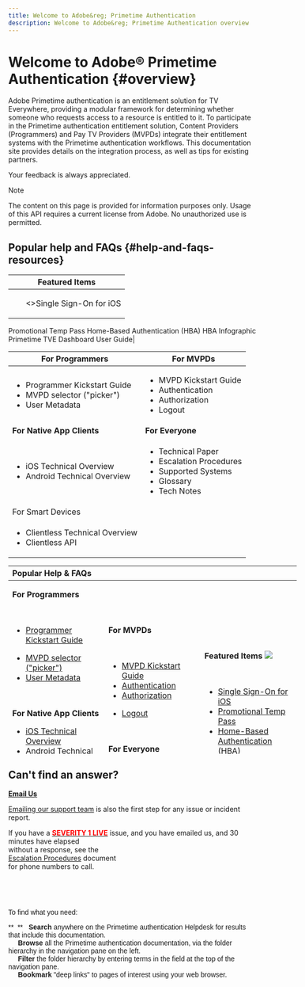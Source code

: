 ```yaml
---
title: Welcome to Adobe&reg; Primetime Authentication
description: Welcome to Adobe&reg; Primetime Authentication overview
---
```


# Welcome to Adobe&reg; Primetime Authentication {#overview}

Adobe Primetime authentication is an entitlement solution for TV Everywhere, providing a modular framework for determining whether someone who requests access to a resource is entitled to it. To participate in the Primetime authentication entitlement solution, Content Providers (Programmers) and Pay TV Providers (MVPDs) integrate their entitlement systems with the Primetime authentication workflows. This documentation site provides details on the integration process, as well as tips for existing partners.

Your feedback is always appreciated.

>[!NOTE]
>
>The content on this page is provided for information purposes only. Usage of this API requires a current license from Adobe. No unauthorized use is permitted.

## Popular help and FAQs {#help-and-faqs-resources}

|Featured Items|
|-|
|<ul><>Single Sign-On for iOS
Promotional Temp Pass
Home-Based Authentication (HBA)
HBA Infographic
Primetime TVE Dashboard User Guide|

| For Programmers                                                                  | For MVPDs                                                                                       |
|----------------------------------------------------------------------------------|-------------------------------------------------------------------------------------------------|
| <ul><li>Programmer Kickstart Guide</li><li> MVPD selector ("picker")</li><li>User Metadata</li></ul> | <ul><li>MVPD Kickstart Guide</li><li>Authentication</li><li>Authorization</li><li>Logout</li></ul> |
| **For Native App  Clients** | **For Everyone** | 
| <ul><li>iOS Technical Overview</li><li>Android Technical Overview</li></ul> | <ul><li>Technical Paper</li><li>Escalation Procedures</li><li>Supported Systems</li><li>Glossary</li><li>Tech Notes</li></ul> |
| For Smart Devices                                                                |                                                                                                 |
| <ul><li>Clientless Technical Overview</li><li>Clientless API</li></ul> |

<div id="startcontainer">

<div class="table">

<table id="start-topic-table" data-border="0" data-cellpadding="0" data-cellspacing="0" style="height: 380px; width: 584px;">
<colgroup>
<col style="width: 33%" />
<col style="width: 33%" />
<col style="width: 33%" />
</colgroup>
<thead>
<tr class="header">
<th style="text-align: left;">Popular Help &amp; FAQs</th>
<th style="text-align: left;"> </th>
<th style="text-align: left;"> </th>
</tr>
</thead>
<tbody>
<tr class="odd">
<td style="text-align: left;"><p><strong>For Programmers</strong></p>
<p> </p>
<ul>
<li><a href="#">Programmer Kickstart Guide</a></li>
</ul>
<ul>
<li><a href="#obtaining_mvpd_list">MVPD selector ("picker")</a></li>
<li><a href="#">User Metadata</a></li>
</ul>
 
<p><strong>For Native App Clients</strong></p>
<ul>
<li><a href="#">iOS Technical Overview</a></li>
<li><a href="#">Android Technical Overview</a></li>
</ul>
<p> </p>
<p><strong>For Smart Devices</strong></p>
<ul>
<li><a href="http://tve.helpdocsonline.com/rest-api-overview">Clientless Technical Overview</a></li>
<li><a href="https://tve.helpdocsonline.com/rest-api-reference">Clientless API</a></li>
</ul>
<p> </p></td>
<td style="text-align: left;"><p><strong>For MVPDs</strong></p>
<p> </p>
<ul>
<li><a href="#">MVPD Kickstart Guide</a></li>
<li><a href="#">Authentication</a></li>
<li><a href="#">Authorization</a></li>
</ul>
<ul>
<li><a href="#">Logout</a></li>
</ul>
 
<p><strong>For Everyone</strong></p>
<ul>
<li><a href="#">Technical Paper</a></li>
<li><a href="#">Escalation Procedures</a></li>
<li><a href="#">Supported Systems</a></li>
<li><a href="#">Glossary</a></li>
<li><a href="#">Tech Notes</a></li>
</ul></td>
<td style="text-align: left;"><p><strong>Featured Items <img src="https://dzf8vqv24eqhg.cloudfront.net/userfiles/258/326/ckfinder/images/1468939180_new.png?dc=201607190941-4" /></strong></p>
<p> </p>
<ul>
<li><a href="http://tve.helpdocsonline.com/ios/tvos-sso-changes">Single Sign-On for iOS</a></li>
<li><a href="#">Promotional Temp Pass</a></li>
<li><a href="#">Home-Based Authentication (HBA)</a></li>
<li><a href="https://dzf8vqv24eqhg.cloudfront.net/userfiles/258/326/ckfinder/files/AdobeNewsletterHBA.pdf">HBA Infographic</a></li>
<li><a href="#">Primetime TVE Dashboard User Guide</a></li>
</ul></td>
</tr>
</tbody>
</table>

</div>

<div class="block">

## Can't find an answer?

[**Email Us**](mailto:tve-support@adobe.com)

[Emailing our support team](mailto:tve-support@adobe.com) is also the
first step for any issue or incident report.  
  
If you have a [**<span style="color:#ff0000;">SEVERITY 1
LIVE</span>**](http://tve.helpdocsonline.com/escalation-procedures-2)
issue, and you have emailed us, and 30 minutes have elapsed  
without a response, see the  
[Escalation Procedures](#) document  
for phone numbers to call.

<div>

 

</div>

</div>

</div>

 

<span style="font-family: verdana, geneva, sans-serif;">To find what you
need:</span>

<span style="font-family: verdana, geneva, sans-serif;">**  **   **Search** anywhere
on the Primetime authentication Helpdesk for results that include this
documentation.  
     **Browse** all the Primetime authentication documentation, via the
folder hierarchy in the navigation pane on the left.  
     **Filter** the folder hierarchy by entering terms in the field at
the top of the navigation pane.  
     **Bookmark** "deep links" to pages of interest using your web
browser.</span>
